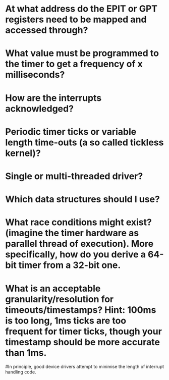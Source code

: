 # At what address do the EPIT or GPT registers need to be mapped and accessed through?

# What value must be programmed to the timer to get a frequency of x milliseconds?

# How are the interrupts acknowledged?

# Periodic timer ticks or variable length time-outs (a so called tickless kernel)?

# Single or multi-threaded driver?

# Which data structures should I use?

# What race conditions might exist? (imagine the timer hardware as parallel thread of execution). More specifically, how do you derive a 64-bit timer from a 32-bit one.

# What is an acceptable granularity/resolution for timeouts/timestamps? Hint: 100ms is too long, 1ms ticks are too frequent for timer ticks, though your timestamp should be more accurate than 1ms.

#In principle, good device drivers attempt to minimise the length of interrupt handling code.
